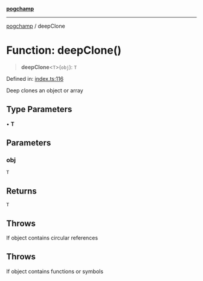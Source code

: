 [**pogchamp**](../README.md)

***

[pogchamp](../globals.md) / deepClone

# Function: deepClone()

> **deepClone**\<`T`\>(`obj`): `T`

Defined in: [index.ts:116](https://github.com/antonandresen/pogchamp/blob/566c2f0caa8b1c8b5b0295aded976a7544ca5d21/index.ts#L116)

Deep clones an object or array

## Type Parameters

• **T**

## Parameters

### obj

`T`

## Returns

`T`

## Throws

If object contains circular references

## Throws

If object contains functions or symbols
